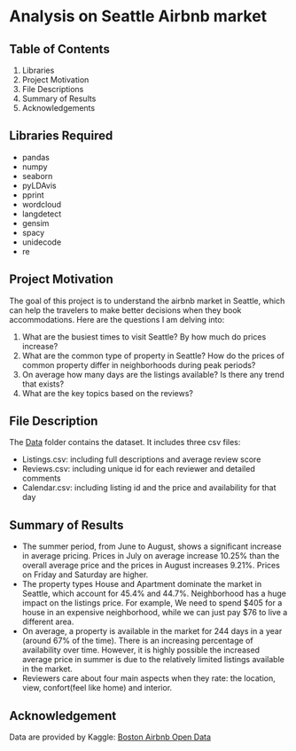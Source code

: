 # Analysis on Seattle Airbnb market

## Table of Contents
1. Libraries
2. Project Motivation
3. File Descriptions
4. Summary of Results
5. Acknowledgements


## Libraries Required
- pandas
- numpy
- seaborn
- pyLDAvis
- pprint
- wordcloud
- langdetect
- gensim
- spacy
- unidecode
- re


## Project Motivation
The goal of this project is to understand the airbnb market in Seattle, which can help the travelers to make better decisions when they book accommodations. Here are the questions I am delving into:
  1. What are the busiest times to visit Seattle? By how much do prices increase?
  2. What are the common type of property in Seattle? How do the prices of common property differ in neighborhoods during peak periods?
  3. On average how many days are the listings available? Is there any trend that exists?
  4. What are the key topics based on the reviews?

 
 ## File Description
The [Data](https://github.com/Jiahuili858/Seattle-Airbnb-Analysis/tree/master/Data) folder contains the dataset. It includes three csv files:
- Listings.csv: including full descriptions and average review score
- Reviews.csv: including unique id for each reviewer and detailed comments 
- Calendar.csv: including listing id and the price and availability for that day


## Summary of Results
- The summer period, from June to August, shows a significant increase in average pricing. Prices in July on average increase   10.25% than the overall average price and the prices in August increases 9.21%. Prices on Friday and Saturday are higher.
- The property types House and Apartment dominate the market in Seattle, which account for 45.4% and 44.7%. Neighborhood has a huge impact on the listings price. For example, We need to spend $405 for a house in an expensive neighborhood, while we can just pay $76 to live a different area. 
- On average, a property is available in the market for 244 days in a year (around 67% of the time). There is an increasing percentage of availability over time. However, it is highly possible the increased average price in summer is due to the relatively limited listings available in the market.
- Reviewers care about four main aspects when they rate: the location, view, confort(feel like home) and interior.


## Acknowledgement
Data are provided by Kaggle: [Boston Airbnb Open Data](https://www.kaggle.com/airbnb/seattle)


